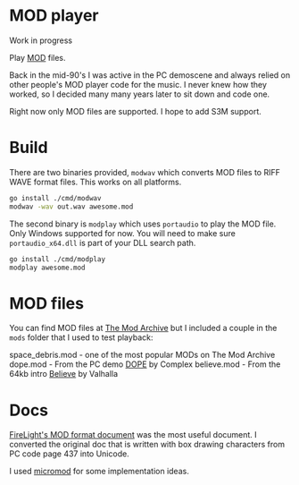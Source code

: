 # MOD player

Work in progress

Play [MOD](<https://en.wikipedia.org/wiki/MOD_(file_format)>) files.

Back in the mid-90's I was active in the PC demoscene and always relied on other people's MOD player code for the music. I never knew how they worked, so I decided many many years later to sit down and code one.

Right now only MOD files are supported. I hope to add S3M support.

# Build

There are two binaries provided, `modwav` which converts MOD files to RIFF WAVE format files. This works on all platforms.

```bash
go install ./cmd/modwav
modwav -wav out.wav awesome.mod
```

The second binary is `modplay` which uses `portaudio` to play the MOD file. Only Windows supported for now. You will need to make sure `portaudio_x64.dll` is part of your DLL search path.

```bash
go install ./cmd/modplay
modplay awesome.mod
```

# MOD files

You can find MOD files at [The Mod Archive](https://modarchive.org/) but I included a couple in the `mods` folder that I used to test playback:

space_debris.mod - one of the most popular MODs on The Mod Archive
dope.mod - From the PC demo [DOPE](http://www.pouet.net/prod.php?which=37) by Complex
believe.mod - From the 64kb intro [Believe](http://www.pouet.net/prod.php?which=1151) by Valhalla

# Docs

[FireLight's MOD format document](docs/fmoddoc.txt) was the most useful document. I converted the original doc that is written with box drawing characters from PC code page 437 into Unicode.

I used [micromod](https://github.com/martincameron/micromod) for some implementation ideas.
